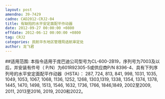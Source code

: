```yaml
---
layout: post
amendno: 39-7429
cadno: CAD2012-CRJ2-04
title: 有缺陷的水平安定面配平作动器
date: 2012-09-27 00:00:00 +0800
effdate: 2012-06-12 00:00:00 +0800
tag: CRJ2
categories: 民航华东地区管理局适航审定处
author: 龙飞君
---
```


##适用范围:
本指令适用于庞巴迪公司型号为CL-600-2B19，序列号为7003及以后，并安装有件号（ P/N）为601R92305-5或供应商P/N 8396-4、具有下列序列号的水平安定面配平作动器（HSTA）：
287, 724, 813, 841, 998, 1031, 1035, 1049, 1053, 1067, 1068, 1136, 1252, 1268, 1303,1319, 1338, 1354, 1374, 1378, 1445, 1470, 1498, 1513, 1546, 1632, 1736, 1766, 1846,1849, 2002至2009, 2011, 2013至2016, 2019, 2020和2022。

